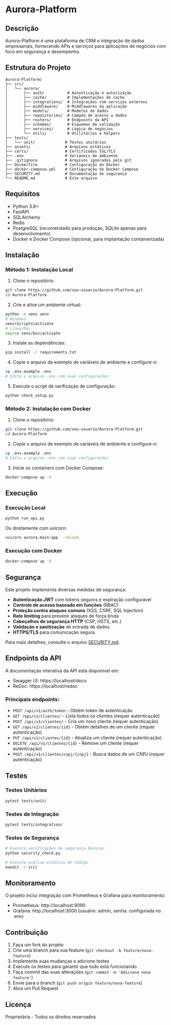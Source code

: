 # Aurora-Platform

## Descrição
Aurora-Platform é uma plataforma de CRM e integração de dados empresariais, fornecendo APIs e serviços para aplicações de negócios com foco em segurança e desempenho.

## Estrutura do Projeto
```
Aurora-Platform/
├── src/
│   └── aurora/
│       ├── auth/          # Autenticação e autorização
│       ├── cache/         # Implementações de cache
│       ├── integrations/  # Integrações com serviços externos
│       ├── middleware/    # Middlewares da aplicação
│       ├── models/        # Modelos de dados
│       ├── repositories/  # Camada de acesso a dados
│       ├── routers/       # Endpoints da API
│       ├── schemas/       # Esquemas de validação
│       ├── services/      # Lógica de negócios
│       └── utils/         # Utilitários e helpers
├── tests/
│   └── unit/             # Testes unitários
├── assets/               # Arquivos estáticos
├── certs/                # Certificados SSL/TLS
├── .env                  # Variáveis de ambiente
├── .gitignore            # Arquivos ignorados pelo git
├── Dockerfile            # Configuração do Docker
├── docker-compose.yml    # Configuração do Docker Compose
├── SECURITY.md           # Documentação de segurança
└── README.md             # Este arquivo
```

## Requisitos
- Python 3.8+
- FastAPI
- SQLAlchemy
- Redis
- PostgreSQL (recomendado para produção, SQLite apenas para desenvolvimento)
- Docker e Docker Compose (opcional, para implantação containerizada)

## Instalação

### Método 1: Instalação Local

1. Clone o repositório:
```bash
git clone https://github.com/seu-usuario/Aurora-Platform.git
cd Aurora-Platform
```

2. Crie e ative um ambiente virtual:
```bash
python -m venv venv
# Windows
venv\Scripts\activate
# Linux/Mac
source venv/bin/activate
```

3. Instale as dependências:
```bash
pip install -r requirements.txt
```

4. Copie o arquivo de exemplo de variáveis de ambiente e configure-o:
```bash
cp .env.example .env
# Edite o arquivo .env com suas configurações
```

5. Execute o script de verificação de configuração:
```bash
python check_setup.py
```

### Método 2: Instalação com Docker

1. Clone o repositório:
```bash
git clone https://github.com/seu-usuario/Aurora-Platform.git
cd Aurora-Platform
```

2. Copie o arquivo de exemplo de variáveis de ambiente e configure-o:
```bash
cp .env.example .env
# Edite o arquivo .env com suas configurações
```

3. Inicie os containers com Docker Compose:
```bash
docker-compose up -d
```

## Execução

### Execução Local

```bash
python run_api.py
```

Ou diretamente com uvicorn:

```bash
uvicorn aurora.main:app --reload
```

### Execução com Docker

```bash
docker-compose up -d
```

## Segurança

Este projeto implementa diversas medidas de segurança:

- **Autenticação JWT** com tokens seguros e expiração configurável
- **Controle de acesso baseado em funções** (RBAC)
- **Proteção contra ataques comuns** (XSS, CSRF, SQL Injection)
- **Rate limiting** para prevenir ataques de força bruta
- **Cabeçalhos de segurança HTTP** (CSP, HSTS, etc.)
- **Validação e sanitização** de entrada de dados
- **HTTPS/TLS** para comunicação segura

Para mais detalhes, consulte o arquivo [SECURITY.md](SECURITY.md).

## Endpoints da API

A documentação interativa da API está disponível em:
- Swagger UI: https://localhost/docs
- ReDoc: https://localhost/redoc

### Principais endpoints:

- `POST /api/v1/auth/token` - Obtém token de autenticação
- `GET /api/v1/clientes/` - Lista todos os clientes (requer autenticação)
- `POST /api/v1/clientes/` - Cria um novo cliente (requer autenticação)
- `GET /api/v1/clientes/{id}` - Obtém detalhes de um cliente (requer autenticação)
- `PUT /api/v1/clientes/{id}` - Atualiza um cliente (requer autenticação)
- `DELETE /api/v1/clientes/{id}` - Remove um cliente (requer autenticação)
- `POST /api/v1/clientes/cnpj/{cnpj}` - Busca dados de um CNPJ (requer autenticação)

## Testes

### Testes Unitários

```bash
pytest tests/unit/
```

### Testes de Integração

```bash
pytest tests/integration/
```

### Testes de Segurança

```bash
# Executa verificações de segurança básicas
python security_check.py

# Executa análise estática de código
bandit -r src/
```

## Monitoramento

O projeto inclui integração com Prometheus e Grafana para monitoramento:

- Prometheus: http://localhost:9090
- Grafana: http://localhost:3000 (usuário: admin, senha: configurada no .env)

## Contribuição

1. Faça um fork do projeto
2. Crie uma branch para sua feature (`git checkout -b feature/nova-feature`)
3. Implemente suas mudanças e adicione testes
4. Execute os testes para garantir que tudo está funcionando
5. Faça commit das suas alterações (`git commit -m 'Adiciona nova feature'`)
6. Envie para o branch (`git push origin feature/nova-feature`)
7. Abra um Pull Request

## Licença
Proprietária - Todos os direitos reservados